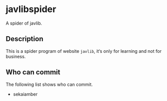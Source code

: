 # javlibspider
A spider of javlib.

## Description
This is a spider program of website `javlib`, it‘s only for learning and not for business.

## Who can commit
The following list shows who can commit.
* sekaiamber
